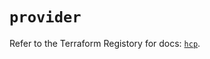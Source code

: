 # `provider`

Refer to the Terraform Registory for docs: [`hcp`](https://registry.terraform.io/providers/hashicorp/hcp/0.67.0/docs).
